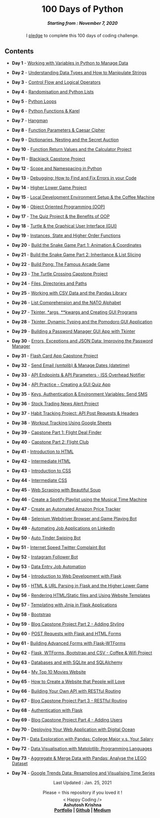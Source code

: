 <h1 align="center"> 
100 Days of Python
</h1>
<h5 align="center">
Starting from : November 7, 2020
</h5>

<p align="center">
I <a href="https://raw.githubusercontent.com/ashutoshkrris/100-Days-of-Python/master/Course-Pledge.jpg">pledge</a> to complete this 100 days of coding challenge.
</p>

## Contents

- <b>Day 1</b> - [Working with Variables in Python to Manage Data](https://github.com/ashutoshkrris/100-Days-of-Python/tree/master/Day%201)

- <b>Day 2</b> - [Understanding Data Types and How to Manipulate Strings](https://github.com/ashutoshkrris/100-Days-of-Python/tree/master/Day%202)

- <b>Day 3</b> - [Control Flow and Logical Operators](https://github.com/ashutoshkrris/100-Days-of-Python/tree/master/Day%203)

- <b>Day 4</b> - [Randomisation and Python Lists](https://github.com/ashutoshkrris/100-Days-of-Python/tree/master/Day%204)

- <b>Day 5</b> - [Python Loops](https://github.com/ashutoshkrris/100-Days-of-Python/tree/master/Day%205)

- <b>Day 6</b> - [Python Functions & Karel](https://github.com/ashutoshkrris/100-Days-of-Python/tree/master/Day%206)

- <b>Day 7</b> - [Hangman](https://github.com/ashutoshkrris/100-Days-of-Python/tree/master/Day%207)

- <b>Day 8</b> - [Function Parameters & Caesar Cipher](https://github.com/ashutoshkrris/100-Days-of-Python/tree/master/Day%208)

- <b>Day 9</b> - [Dictionaries, Nesting and the Secret Auction](https://github.com/ashutoshkrris/100-Days-of-Python/tree/master/Day%209)

- <b>Day 10</b> - [Function Return Values and the Calculator Project](https://github.com/ashutoshkrris/100-Days-of-Python/tree/master/Day%2010)

- <b>Day 11</b> - [Blackjack Capstone Project](https://github.com/ashutoshkrris/100-Days-of-Python/tree/master/Day%2011)

- <b>Day 12</b> - [Scope and Namespacing in Python](https://github.com/ashutoshkrris/100-Days-of-Python/tree/master/Day%2012)

- <b>Day 13</b> - [Debugging: How to Find and Fix Errors in your Code](https://github.com/ashutoshkrris/100-Days-of-Python/tree/master/Day%2013)

- <b>Day 14</b> - [Higher Lower Game Project](https://github.com/ashutoshkrris/100-Days-of-Python/tree/master/Day%2014)

- <b>Day 15</b> - [Local Development Environment Setup & the Coffee Machine](https://github.com/ashutoshkrris/100-Days-of-Python/tree/master/Day%2015)

- <b>Day 16</b> - [Object Oriented Programming (OOP)](https://github.com/ashutoshkrris/100-Days-of-Python/tree/master/Day%2016)

- <b>Day 17</b> - [The Quiz Project & the Benefits of OOP](https://github.com/ashutoshkrris/100-Days-of-Python/tree/master/Day%2017)

- <b>Day 18</b> - [Turtle & the Graphical User Interface (GUI)](https://github.com/ashutoshkrris/100-Days-of-Python/tree/master/Day%2018)

- <b>Day 19</b> - [Instances, State and Higher Order Functions](https://github.com/ashutoshkrris/100-Days-of-Python/tree/master/Day%2019)

- <b>Day 20</b> - [Build the Snake Game Part 1: Animation & Coordinates](https://github.com/ashutoshkrris/100-Days-of-Python/tree/master/Day%2020)

- <b>Day 21</b> - [Build the Snake Game Part 2: Inheritance & List Slicing](https://github.com/ashutoshkrris/100-Days-of-Python/tree/master/Day%2021)

- <b>Day 22</b> - [Build Pong: The Famous Arcade Game](https://github.com/ashutoshkrris/100-Days-of-Python/tree/master/Day%2022)

- <b>Day 23</b> - [ The Turtle Crossing Capstone Project](https://github.com/ashutoshkrris/100-Days-of-Python/tree/master/Day%2023)

- <b>Day 24</b> - [Files, Directories and Paths](https://github.com/ashutoshkrris/100-Days-of-Python/tree/master/Day%2024)

- <b>Day 25</b> - [Working with CSV Data and the Pandas Library](https://github.com/ashutoshkrris/100-Days-of-Python/tree/master/Day%2025)

- <b>Day 26</b> - [List Comprehension and the NATO Alphabet](https://github.com/ashutoshkrris/100-Days-of-Python/tree/master/Day%2026)

- <b>Day 27</b> - [Tkinter, \*args, \*\*kwargs and Creating GUI Programs](https://github.com/ashutoshkrris/100-Days-of-Python/tree/master/Day%2027)

- <b>Day 28</b> - [Tkinter, Dynamic Typing and the Pomodoro GUI Application](https://github.com/ashutoshkrris/100-Days-of-Python/tree/master/Day%2028)

- <b>Day 29</b> - [Building a Password Manager GUI App with Tkinter](https://github.com/ashutoshkrris/100-Days-of-Python/tree/master/Day%2029)

- <b>Day 30</b> - [Errors, Exceptions and JSON Data: Improving the Password Manager](https://github.com/ashutoshkrris/100-Days-of-Python/tree/master/Day%2030)

- <b>Day 31</b> - [Flash Card App Capstone Project](https://github.com/ashutoshkrris/100-Days-of-Python/tree/master/Day%2031)

- <b>Day 32</b> - [Send Email (smtplib) & Manage Dates (datetime)](https://github.com/ashutoshkrris/100-Days-of-Python/tree/master/Day%2032)

- <b>Day 33</b> - [API Endpoints & API Parameters - ISS Overhead Notifier](https://github.com/ashutoshkrris/100-Days-of-Python/tree/master/Day%2033)

- <b>Day 34</b> - [API Practice - Creating a GUI Quiz App](https://github.com/ashutoshkrris/100-Days-of-Python/tree/master/Day%2034)

- <b>Day 35</b> - [Keys, Authentication & Environment Variables: Send SMS](https://github.com/ashutoshkrris/100-Days-of-Python/tree/master/Day%2035)

- <b>Day 36</b> - [Stock Trading News Alert Project](https://github.com/ashutoshkrris/100-Days-of-Python/tree/master/Day%2036)

- <b>Day 37</b> - [Habit Tracking Project: API Post Requests & Headers](https://github.com/ashutoshkrris/100-Days-of-Python/tree/master/Day%2037)

- <b>Day 38</b> - [Workout Tracking Using Google Sheets](https://github.com/ashutoshkrris/100-Days-of-Python/tree/master/Day%2038)

- <b>Day 39</b> - [Capstone Part 1: Flight Deal Finder](https://github.com/ashutoshkrris/100-Days-of-Python/tree/master/Day%2039)

- <b>Day 40</b> - [Capstone Part 2: Flight Club](https://github.com/ashutoshkrris/100-Days-of-Python/tree/master/Day%2040)

- <b>Day 41</b> - [Introduction to HTML](https://github.com/ashutoshkrris/100-Days-of-Python/tree/master/Day%2041)

- <b>Day 42</b> - [Intermediate HTML](https://github.com/ashutoshkrris/100-Days-of-Python/tree/master/Day%2042)

- <b>Day 43</b> - [Introduction to CSS](https://github.com/ashutoshkrris/100-Days-of-Python/tree/master/Day%2043)

- <b>Day 44</b> - [Intermediate CSS](https://github.com/ashutoshkrris/100-Days-of-Python/tree/master/Day%2044)

- <b>Day 45</b> - [Web Scraping with Beautiful Soup](https://github.com/ashutoshkrris/100-Days-of-Python/tree/master/Day%2045)

- <b>Day 46</b> - [Create a Spotify Playlist using the Musical Time Machine](https://github.com/ashutoshkrris/100-Days-of-Python/tree/master/Day%2046)

- <b>Day 47</b> - [Create an Automated Amazon Price Tracker](https://github.com/ashutoshkrris/100-Days-of-Python/tree/master/Day%2047)

- <b>Day 48</b> - [Selenium Webdriver Browser and Game Playing Bot](https://github.com/ashutoshkrris/100-Days-of-Python/tree/master/Day%2048)

- <b>Day 49</b> - [Automating Job Applications on LinkedIn](https://github.com/ashutoshkrris/100-Days-of-Python/tree/master/Day%2049)

- <b>Day 50</b> - [Auto Tinder Swiping Bot](https://github.com/ashutoshkrris/100-Days-of-Python/tree/master/Day%2050)

- <b>Day 51</b> - [Internet Speed Twitter Complaint Bot](https://github.com/ashutoshkrris/100-Days-of-Python/tree/master/Day%2051)

- <b>Day 52</b> - [Instagram Follower Bot](https://github.com/ashutoshkrris/100-Days-of-Python/tree/master/Day%2052)

- <b>Day 53</b> - [Data Entry Job Automation](https://github.com/ashutoshkrris/100-Days-of-Python/tree/master/Day%2053)

- <b>Day 54</b> - [Introduction to Web Development with Flask](https://github.com/ashutoshkrris/100-Days-of-Python/tree/master/Day%2054)

- <b>Day 55</b> - [HTML & URL Parsing in Flask and the Higher Lower Game](https://github.com/ashutoshkrris/100-Days-of-Python/tree/master/Day%2055)

- <b>Day 56</b> - [Rendering HTML/Static files and Using Website Templates](https://github.com/ashutoshkrris/100-Days-of-Python/tree/master/Day%2056)

- <b>Day 57</b> - [Templating with Jinja in Flask Applications](https://github.com/ashutoshkrris/100-Days-of-Python/tree/master/Day%2057)

- <b>Day 58</b> - [Bootstrap](https://github.com/ashutoshkrris/100-Days-of-Python/tree/master/Day%2058)

- <b>Day 59</b> - [Blog Capstone Project Part 2 - Adding Styling](https://github.com/ashutoshkrris/100-Days-of-Python/tree/master/Day%2059)

- <b>Day 60</b> - [POST Requests with Flask and HTML Forms](https://github.com/ashutoshkrris/100-Days-of-Python/tree/master/Day%2060)

- <b>Day 61</b> - [Building Advanced Forms with Flask-WTForms](https://github.com/ashutoshkrris/100-Days-of-Python/tree/master/Day%2061)

- <b>Day 62</b> - [Flask, WTForms, Bootstrap and CSV - Coffee & Wifi Project](https://github.com/ashutoshkrris/100-Days-of-Python/tree/master/Day%2062)

- <b>Day 63</b> - [Databases and with SQLite and SQLAlchemy](https://github.com/ashutoshkrris/100-Days-of-Python/tree/master/Day%2063)

- <b>Day 64</b> - [My Top 10 Movies Website](https://github.com/ashutoshkrris/100-Days-of-Python/tree/master/Day%2064)

- <b>Day 65</b> - [How to Create a Website that People will Love](https://github.com/ashutoshkrris/100-Days-of-Python/tree/master/Day%2065)

- <b>Day 66</b> - [Building Your Own API with RESTful Routing](https://github.com/ashutoshkrris/100-Days-of-Python/tree/master/Day%2066)

- <b>Day 67</b> - [Blog Capstone Project Part 3 - RESTful Routing](https://github.com/ashutoshkrris/100-Days-of-Python/tree/master/Day%2067)

- <b>Day 68</b> - [Authentication with Flask](https://github.com/ashutoshkrris/100-Days-of-Python/tree/master/Day%2068)

- <b>Day 69</b> - [Blog Capstone Project Part 4 - Adding Users](https://github.com/ashutoshkrris/100-Days-of-Python/tree/master/Day%2069)

- <b>Day 70</b> - [Deploying Your Web Application with Digital Ocean](https://github.com/ashutoshkrris/100-Days-of-Python/tree/master/Day%2070)

- <b>Day 71</b> - [Data Exploration with Pandas: College Major v.s. Your Salary](https://github.com/ashutoshkrris/100-Days-of-Python/tree/master/Day%2071)

- <b>Day 72</b> - [Data Visualisation with Matplotlib: Programming Languages](https://github.com/ashutoshkrris/100-Days-of-Python/tree/master/Day%2072)

- <b>Day 73</b> - [Aggregate & Merge Data with Pandas: Analyse the LEGO Dataset](https://github.com/ashutoshkrris/100-Days-of-Python/tree/master/Day%2073)

- <b>Day 74</b> - [Google Trends Data: Resampling and Visualising Time Series](https://github.com/ashutoshkrris/100-Days-of-Python/tree/master/Day%2074)

<p align="center">
Last Updated : Jan. 25, 2021
</p>

<p align="center">
Please ⭐ this repository if you loved it !
<br>
< Happy Coding />
<br>
<b>Ashutosh Krishna<b>
<br>
<a href="https://ashutoshkrris.herokuapp.com">Portfolio</a> | <a href="https://github.com/ashutoshkrris">Github</a> | <a href="https://ashutoshkrris.medium.com">Medium</a>
</p>
